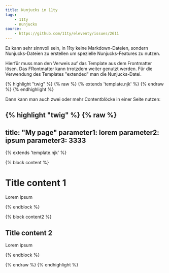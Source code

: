 ```yaml
---
title: Nunjucks in 11ty
tags:
    - 11ty
    - nunjucks
source:
    - https://github.com/11ty/eleventy/issues/2611
---
```


Es kann sehr sinnvoll sein, in 11ty keine Markdown-Dateien, sondern Nunjucks-Dateien zu erstellen um spezielle Nunjucks-Features zu nutzen.

Hierfür muss man den Verweis auf das Template aus dem Frontmatter lösen. Das FRontmatter kann trrotzdem weiter genutzt werden. Für die Verwendung des Templates "extended" man die Nunjucks-Datei.

{% highlight "twig" %}
{% raw %}
{% extends 'template.njk' %}
{% endraw %}
{% endhighlight %}

Dann kann man auch zwei oder mehr Contentblöcke in einer Seite nutzen:

{% highlight "twig" %}
{% raw %}
---
title: "My page"
parameter1: lorem
parameter2: ipsum
parameter3: 3333
---
{% extends 'template.njk' %}

{% block content %}
   <h1>Title content 1</h1>
   <p>Lorem ipsum</p>
{% endblock %}

{% block content2 %}
    <h2>Title content 2</h2>
    <p>Lorem ipsum</p>
{% endblock %}

{% endraw %}
{% endhighlight %}
